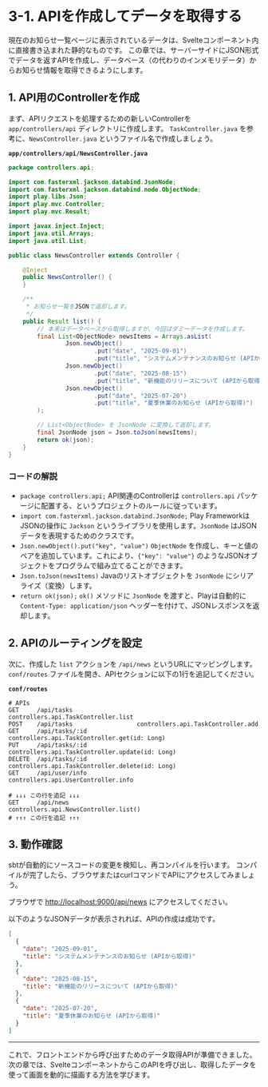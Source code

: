 # 3-1. APIを作成してデータを取得する

現在のお知らせ一覧ページに表示されているデータは、Svelteコンポーネント内に直接書き込まれた静的なものです。
この章では、サーバーサイドにJSON形式でデータを返すAPIを作成し、データベース（の代わりのインメモリデータ）からお知らせ情報を取得できるようにします。

## 1. API用のControllerを作成

まず、APIリクエストを処理するための新しいControllerを `app/controllers/api` ディレクトリに作成します。
`TaskController.java` を参考に、`NewsController.java` というファイル名で作成しましょう。

**`app/controllers/api/NewsController.java`**

```java
package controllers.api;

import com.fasterxml.jackson.databind.JsonNode;
import com.fasterxml.jackson.databind.node.ObjectNode;
import play.libs.Json;
import play.mvc.Controller;
import play.mvc.Result;

import javax.inject.Inject;
import java.util.Arrays;
import java.util.List;

public class NewsController extends Controller {

    @Inject
    public NewsController() {
    }

    /**
     * お知らせ一覧をJSONで返却します。
     */
    public Result list() {
        // 本来はデータベースから取得しますが、今回はダミーデータを作成します。
        final List<ObjectNode> newsItems = Arrays.asList(
                Json.newObject()
                        .put("date", "2025-09-01")
                        .put("title", "システムメンテナンスのお知らせ (APIから取得)"),
                Json.newObject()
                        .put("date", "2025-08-15")
                        .put("title", "新機能のリリースについて (APIから取得)"),
                Json.newObject()
                        .put("date", "2025-07-20")
                        .put("title", "夏季休業のお知らせ (APIから取得)")
        );

        // List<ObjectNode> を JsonNode に変換して返却します。
        final JsonNode json = Json.toJson(newsItems);
        return ok(json);
    }
}
```

### コードの解説
- `package controllers.api;`
  API関連のControllerは `controllers.api` パッケージに配置する、というプロジェクトのルールに従っています。
- `import com.fasterxml.jackson.databind.JsonNode;`
  Play FrameworkはJSONの操作に `Jackson` というライブラリを使用します。`JsonNode` はJSONデータを表現するためのクラスです。
- `Json.newObject().put("key", "value")`
  `ObjectNode` を作成し、キーと値のペアを追加しています。これにより、`{"key": "value"}` のようなJSONオブジェクトをプログラムで組み立てることができます。
- `Json.toJson(newsItems)`
  Javaのリストオブジェクトを `JsonNode` にシリアライズ（変換）します。
- `return ok(json);`
  `ok()` メソッドに `JsonNode` を渡すと、Playは自動的に `Content-Type: application/json` ヘッダーを付けて、JSONレスポンスを返却します。

## 2. APIのルーティングを設定

次に、作成した `list` アクションを `/api/news` というURLにマッピングします。
`conf/routes` ファイルを開き、APIセクションに以下の1行を追記してください。

**`conf/routes`**

```
# APIs
GET     /api/tasks                  controllers.api.TaskController.list
POST    /api/tasks                  controllers.api.TaskController.add
GET     /api/tasks/:id              controllers.api.TaskController.get(id: Long)
PUT     /api/tasks/:id              controllers.api.TaskController.update(id: Long)
DELETE  /api/tasks/:id              controllers.api.TaskController.delete(id: Long)
GET     /api/user/info              controllers.api.UserController.info

# ↓↓↓ この行を追記 ↓↓↓
GET     /api/news                   controllers.api.NewsController.list()
# ↑↑↑ この行を追記 ↑↑↑
```

## 3. 動作確認

sbtが自動的にソースコードの変更を検知し、再コンパイルを行います。
コンパイルが完了したら、ブラウザまたはcurlコマンドでAPIにアクセスしてみましょう。

ブラウザで [http://localhost:9000/api/news](http://localhost:9000/api/news) にアクセスしてください。

以下のようなJSONデータが表示されれば、APIの作成は成功です。

```json
[
  {
    "date": "2025-09-01",
    "title": "システムメンテナンスのお知らせ (APIから取得)"
  },
  {
    "date": "2025-08-15",
    "title": "新機能のリリースについて (APIから取得)"
  },
  {
    "date": "2025-07-20",
    "title": "夏季休業のお知らせ (APIから取得)"
  }
]
```

---

これで、フロントエンドから呼び出すためのデータ取得APIが準備できました。
次の章では、SvelteコンポーネントからこのAPIを呼び出し、取得したデータを使って画面を動的に描画する方法を学びます。
